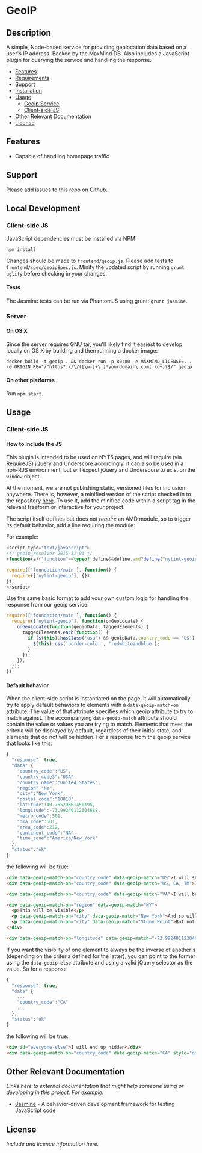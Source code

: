 # GeoIP

## Description

A simple, Node-based service for providing geolocation data based on a user's IP address.  Backed by the MaxMind DB.  Also includes a JavaScript plugin for querying the service and handling the response.

* [Features](#features)
* [Requirements](#requirements)
* [Support](#support)
* [Installation](#installation)
* [Usage](#usage)
    * [Geoip Service](#geoip-service)
    * [Client-side JS](#client-side-js)
* [Other Relevant Documentation](#other-relevant-documentation)
* [License](#license)

## Features

* Capable of handling homepage traffic

## Support

Please add issues to this repo on Github.

## Local Development

### Client-side JS

JavaScript dependencies must be installed via NPM:

```
npm install
```

Changes should be made to `frontend/geoip.js`.  Please add tests to `frontend/spec/geoipSpec.js`.  Minify the updated script by running `grunt uglify` before checking in your changes.

#### Tests

The Jasmine tests can be run via PhantomJS using grunt: `grunt jasmine`.

### Server


#### On OS X

Since the server requires GNU tar, you'll likely find it easiest to develop locally on OS X by building and then running a docker image:

```
docker build -t geoip . && docker run -p 80:80 -e MAXMIND_LICENSE=... -e ORIGIN_RE="/^https?:\/\/([\w-]+\.)*yourdomain\.com(:\d+)?$/" geoip
```

#### On other platforms

Run `npm start`.

## Usage

### Client-side JS

#### How to Include the JS

This plugin is intended to be used on NYT5 pages, and will require (via RequireJS) jQuery and Underscore accordingly.  It can also be used in a non-RJS environment, but will expect jQuery and Underscore to exist on the `window` object.

At the moment, we are not publishing static, versioned files for inclusion anywhere.  There is, however, a minified version of the script checked in to the repository [here](https://github.com/newsdev/geoip/blob/master/dist/geoip.min.js).  To use it, add the minified code within a script tag in the relevant freeform or interactive for your project.

The script itself defines but does not *require* an AMD module, so to trigger its default behavior, add a line requiring the module:

For example:

```js
<script type="text/javascript">
/*! geoip_resolver 2015-11-03 */
+function(a){"function"==typeof define&&define.amd?define("nytint-geoip",["jquery/nyt","underscore/nyt"],a):window.nytint_geoip=a(window.jQuery,window._)}(function(a,b){"use strict";var c,d=[],e=function(a){return b.reduce(a.split("&"),function(a,b){var c,d="geoip_";return 0===b.indexOf(d)&&(c=b.split("="),a[c[0].replace(d,"")]=c[1]),a},{})},f=e(window.location.search.slice(1)),g=function(){var b=new a.Deferred;return a(document).ready(function(){b.resolve(a("[data-geoip-match-on]"))}),b.promise()},h=function(b){a.ajax({url:"http://geoip.newsdev.nytimes.com/",dataType:"json",success:function(a){c=a.data,b.resolve(c)},error:function(){b.reject("geoip service error")}})},i=function(b){var e=new a.Deferred,f=e.promise();if(!c&&0===d.length||b)d.push(e);else{if(!c)return d[d.length-1].promise();e.resolve(c)}return d.length>0&&h(d.shift()),f},j=function(c,d,g){return g=b.isString(g)?e(g):b.isObject(g)?g:f,c=b.extend({},c||{},g),d.each(function(){var d=a(this),e=b.map((d.data("geoipMatch")||"").split(","),function(b){return a.trim(b)}),f=c[d.data("geoipMatchOn")],g=a(d.data("geoipElse"));b.contains(e,f)?(d.show(),g.hide()):(d.hide(),g.show())}),c},k=function(c,d,e){a.when(i(d),g()).done(function(a,d){var f=j(a,d,e);b.isFunction(c)&&c(f,d)})};return window.NYTINT_TESTING?k.parseOptions=e:k(),k});

require(['foundation/main'], function() {
  require(['nytint-geoip'], {});
});
</script>
```

Use the same basic format to add your own custom logic for handling the response from our geoip service:

```js
require(['foundation/main'], function() {
  require(['nytint-geoip'], function(onGeoLocate) {
    onGeoLocate(function(geoipData, taggedElements) {
      taggedElements.each(function() {
        if ($(this).hasClass('usa') && geoipData.country_code == 'US') {
          $(this).css('border-color', 'redwhiteandblue');
        }
      });
    });
  });
});
```

#### Default behavior

When the client-side script is instantiated on the page, it will automatically try to apply default behaviors to elements with a `data-geoip-match-on` attribute.  The value of that attribute specifies which geoip attribute to try to match against.  The accompanying `data-geoip-match` attribute should contain the value or values you are trying to match.  Elements that meet the criteria will be displayed by default, regardless of their initial state, and elements that do not will be hidden.  For a response from the geoip service that looks like this:

```js
{
  "response": true,
  "data":{
    "country_code":"US",
    "country_code3":"USA",
    "country_name":"United States",
    "region":"NY",
    "city":"New York",
    "postal_code":"10018",
    "latitude":40.75529861450195,
    "longitude":-73.99240112304688,
    "metro_code":501,
    "dma_code":501,
    "area_code":212,
    "continent_code":"NA",
    "time_zone":"America/New_York"
  },
  "status":"ok"
}
```

the following will be true:

```html
<div data-geoip-match-on="country_code" data-geoip-match="US">I will show.</div>
<div data-geoip-match-on="country_code" data-geoip-match="US, CA, TM">I will also show.</div>

<div data-geoip-match-on="country_code" data-geoip-match="VA">I will be hidden.</div>

<div data-geoip-match-on="region" data-geoip-match="NY">
  <p>This will be visible</p>
  <p data-geoip-match-on="city" data-geoip-match="New York">And so will this.<p>
  <p data-geoip-match-on="city" data-geoip-match="Stony Point">But not this.<p>
</div>

<div data-geoip-match-on="longitude" data-geoip-match="-73.99240112304688">Will show too.</div>
```

If you want the visibilty of one element to always be the inverse of another's (depending on the criteria defined for the latter), you can point to the former using the `data-geoip-else` attribute and using a valid jQuery selector as the value.  So for a response

```js
{
  "response": true,
  "data":{
    ...
    "country_code":"CA"
    ...
  },
  "status":"ok"
}
```

the following will be true:

```html
<div id="everyone-else">I will end up hidden</div>
<div data-geoip-match-on="country_code" data-geoip-match="CA" style="display: none" data-geoip-else="#everyone-else">I will be shown.</div>
```

## Other Relevant Documentation

*Links here to external documentation that might help someone using or developing in this project.  For example:*

* [Jasmine](http://jasmine.github.io/2.3/introduction.html) - A behavior-driven development framework for testing JavaScript code


## License

*Include and licence information here.*